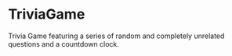 # TriviaGame
Trivia Game featuring a series of random and completely unrelated questions and a countdown clock.
